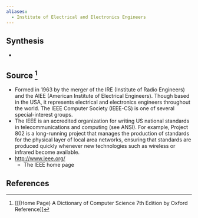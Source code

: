 ```yaml
---
aliases:
  - Institute of Electrical and Electronics Engineers
---
```

## Synthesis
- 
## Source [^1]
- Formed in 1963 by the merger of the IRE (Institute of Radio Engineers) and the AIEE (American Institute of Electrical Engineers). Though based in the USA, it represents electrical and electronics engineers throughout the world. The IEEE Computer Society (IEEE-CS) is one of several special-interest groups.
- The IEEE is an accredited organization for writing US national standards in telecommunications and computing (see ANSI). For example, Project 802 is a long-running project that manages the production of standards for the physical layer of local area networks, ensuring that standards are produced quickly whenever new technologies such as wireless or infrared become available.
- http://www.ieee.org/
	- The IEEE home page
## References

[^1]: [[(Home Page) A Dictionary of Computer Science 7th Edition by Oxford Reference]]